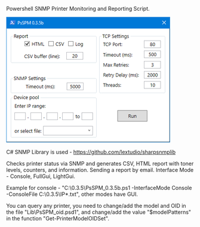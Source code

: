 Powershell SNMP Printer Monitoring and Reporting Script.

![Window](https://github.com/ROV-MOAT/PsSPM/blob/main/PsSPM.png)

C# SNMP Library is used - https://github.com/lextudio/sharpsnmplib

Checks printer status via SNMP and generates CSV, HTML report with toner levels, counters, and information. Sending a report by email.
Interface Mode - Console, FullGui, LightGui.

Example for console - "C:\0.3.5\PsSPM_0.3.5b.ps1 -InterfaceMode Console -ConsoleFile C:\0.3.5\IP\*.txt", other modes have GUI.

You can query any printer, you need to change/add the model and OID in the file "Lib\PsSPM_oid.psd1", and change/add the value "$modelPatterns" in the function "Get-PrinterModelOIDSet".
